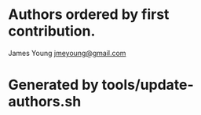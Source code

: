 # Authors ordered by first contribution.

James Young <jmeyoung@gmail.com>

# Generated by tools/update-authors.sh
